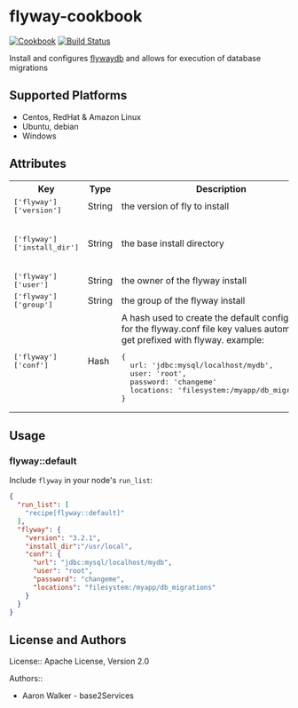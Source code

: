 # flyway-cookbook
[![Cookbook](http://img.shields.io/cookbook/v/flyway.svg)](https://github.com/base2Services/flyway_cookbook)
[![Build Status](https://travis-ci.org/base2Services/flyway_cookbook.svg?branch=master)](https://travis-ci.org/base2Services/flyway_cookbook)

Install and configures [flywaydb](http://flywaydb.org) and allows for execution
of database migrations

## Supported Platforms

 * Centos, RedHat & Amazon Linux
 * Ubuntu, debian
 * Windows

## Attributes

<table>
  <tr>
    <th>Key</th>
    <th>Type</th>
    <th>Description</th>
    <th>Default</th>
  </tr>
  <tr>
    <td><tt>['flyway']['version']</tt></td>
    <td>String</td>
    <td>the version of fly to install</td>
    <td><tt>3.2.1</tt></td>
  </tr>
  <tr>
    <td><tt>['flyway']['install_dir']</tt></td>
    <td>String</td>
    <td>the base install directory</td>
<td><tt><ul><li>linux /opt</li><li>windows C:\</li></tt></td>
  </tr>
  <tr>
    <td><tt>['flyway']['user']</tt></td>
    <td>String</td>
    <td>the owner of the flyway install</td>
    <td><tt>flyway</tt></td>
  </tr>
  <tr>
    <td><tt>['flyway']['group']</tt></td>
    <td>String</td>
    <td>the group of the flyway install</td>
    <td><tt>flyway</tt></td>
  </tr>
  <tr>
    <td><tt>['flyway']['conf']</tt></td>
    <td>Hash</td>
    <td>A hash used to create the default configuration for the flyway.conf file key values automatically get prefixed with flyway. example:
<pre>{
  url: 'jdbc:mysql/localhost/mydb',
  user: 'root',
  password: 'changeme'
  locations: 'filesystem:/myapp/db_migrations'
}</pre></td>
    <td><tt>{}</tt></td>
  </tr>
</table>

## Usage

### flyway::default

Include `flyway` in your node's `run_list`:

```json
{
  "run_list": [
    "recipe[flyway::default]"
  ],
  "flyway": {
    "version": "3.2.1",
    "install_dir":"/usr/local",
    "conf": {
      "url": "jdbc:mysql/localhost/mydb",
      "user": "root",
      "password": "changeme",
      "locations": "filesystem:/myapp/db_migrations"
    }
  }
}
```

## License and Authors
License:: Apache License, Version 2.0

Authors::
 * Aaron Walker - base2Services
